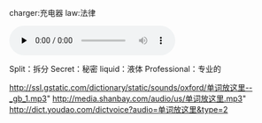 charger:充电器
law:法律

<audio id="audio" controls="" preload="none">
      <source id="mp3" src="Number4928.github.io\audio\law.mp3">
</audio>

Split：拆分
Secret：秘密
liquid：液体
Professional：专业的






http://ssl.gstatic.com/dictionary/static/sounds/oxford/单词放这里--_gb_1.mp3"
http://media.shanbay.com/audio/us/单词放这里.mp3"
http://dict.youdao.com/dictvoice?audio=单词放这里&type=2